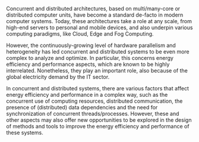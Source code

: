 Concurrent and distributed architectures, based on multi/many-core or distributed computer units, have become a standard de-facto in modern computer systems. Today, these architectures take a role at any scale, from high-end servers to personal and mobile devices, and also underpin various computing paradigms, like Cloud, Edge and Fog Computing.

However, the continuously-growing level of hardware parallelism and heterogeneity has led concurrent and distributed systems to be even more complex to analyze and optimize. In particular, this concerns energy efficiency and performance aspects, which are known to be highly interrelated. Nonetheless, they play an important role, also because of the global electricity demand by the IT sector. 

In concurrent and distributed systems, there are various factors that affect energy efficiency and performance in a complex way, such as the concurrent use of computing resources, distributed communication, the presence of (distributed) data dependencies and the need for synchronization of concurrent threads/processes. However, these and other aspects may also offer new opportunities to be explored in the design of methods and tools to improve the energy efficiency and performance of these systems.


